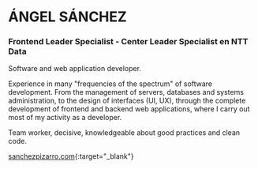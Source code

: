 # ÁNGEL SÁNCHEZ
### Frontend Leader Specialist - Center Leader Specialist en NTT Data

Software and web application developer.

Experience in many "frequencies of the spectrum" of software development. From the management of servers, databases and systems administration, to the design of interfaces (UI, UX), through the complete development of frontend and backend web applications, where I carry out most of my activity as a developer.

Team worker, decisive, knowledgeable about good practices and clean code.

[sanchezpizarro.com](http://sanchezpizarro.com/){:target="_blank"}

